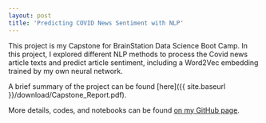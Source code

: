 ```yaml
---
layout: post
title: 'Predicting COVID News Sentiment with NLP' 
---
```


This project is my Capstone for BrainStation Data Science Boot Camp. In this project, I explored different NLP methods to process the Covid news article texts and predict article sentiment, including a Word2Vec embedding trained by my own neural network.

A brief summary of the project can be found [here]({{ site.baseurl }}/download/Capstone_Report.pdf).

More details, codes, and notebooks can be found [on my GitHub page](https://github.com/ylhuang43/BrainStation-Capstone-NLP-Project).